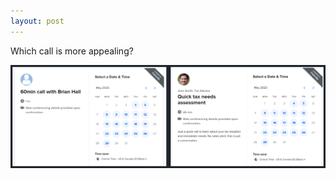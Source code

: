 ```yaml
---
layout: post
---
```


Which call is more appealing?

[![two forms, one is too long](/images/two-calendly-images.png)](/images/two-calendly-images.png)

